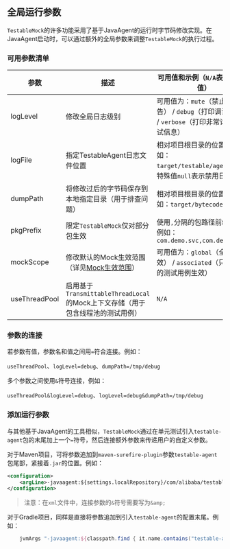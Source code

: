 全局运行参数
---

`TestableMock`的许多功能采用了基于JavaAgent的运行时字节码修改实现。在JavaAgent启动时，可以通过额外的全局参数来调整`TestableMock`的执行过程。

### 可用参数清单

|  参数          | 描述  | 可用值和示例（`N/A`表示无需赋值） |
|  ----         | ----  | ----  |
| logLevel      | 修改全局日志级别 | 可用值为：`mute`（禁止打印警告） / `debug`（打印调试信息） / `verbose`（打印非常详细的调试信息） |
| logFile       | 指定TestableAgent日志文件位置 | 相对项目根目录的位置，例如：`target/testable/agent.log`，特殊值`null`表示禁用日志文件 |
| dumpPath      | 将修改过后的字节码保存到本地指定目录（用于排查问题） | 相对项目根目录的位置，例如：`target/bytecode` |
| pkgPrefix     | 限定`TestableMock`仅对部分包生效 | 使用`,`分隔的包路径前缀列表，例如：`com.demo.svc,com.demo.dao` |
| mockScope     | 修改默认的Mock生效范围（详见[Mock生效范围](zh-cn/doc/scope-of-mock)） | 可用值为：`global`（全局生效） / `associated`（只对关联的测试用例生效） |
| useThreadPool | 启用基于`TransmittableThreadLocal`的Mock上下文存储（用于包含线程池的测试用例） | `N/A` |

### 参数的连接

若参数有值，参数名和值之间用`=`符合连接。例如：

`useThreadPool`、`logLevel=debug`、`dumpPath=/tmp/debug`

多个参数之间使用`&`符号连接，例如：

`useThreadPool&logLevel=debug`、`logLevel=debug&dumpPath=/tmp/debug`

### 添加运行参数

与其他基于JavaAgent的工具相似，`TestableMock`通过在单元测试引入`testable-agent`包的末尾加上一个`=`符号，然后连接额外参数来传递用户的自定义参数。

对于Maven项目，可将参数追加到`maven-surefire-plugin`参数`testable-agent`包尾部，紧接着`.jar`的位置。例如：

```xml
<configuration>
    <argLine>-javaagent:${settings.localRepository}/com/alibaba/testable/testable-agent/${testable.version}/testable-agent-${testable.version}.jar=mockScope=associated&amp;pkgPrefix=com.demo</argLine>
</configuration>
```

> 注意：在`xml`文件中，连接参数的`&`符号需要写为`&amp;`

对于Gradle项目，同样是直接将参数追加到引入`testable-agent`的配置末尾。例如：


```groovy
    jvmArgs "-javaagent:${classpath.find { it.name.contains("testable-agent") }.absolutePath}=mockScope=associated&pkgPrefix=com.demo"
```
